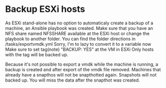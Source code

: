 # Backup ESXi hosts

As ESXi stand-alone has no option to automaticaly create a backup of a machine, an Ansible playbook was created. 
Make sure that you have an NFS share named NFSSHARE available at the ESXi host or change the playbook to another folder.
You can find the folder directions in /tasks/exportvmdk.yml
Sorry, I'm to lazy to convert it to a variable now
Make sure to set tag(note) "BACKUP: YES" at the VM in ESXi
Only hosts with the tag will be backed up.

Because it's not possible to export a vmdk while the machine is running, a backup is created and after export of the
vmdk file removed. Machines that already have a snapthos will not be snapthotted again.
Snapshots will not backed up. You will miss the data after the snapthot was created. 
